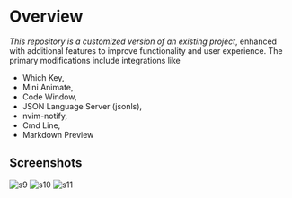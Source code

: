 # Overview
*This repository is a customized version of an existing project*, enhanced with additional features to improve functionality and user experience. The primary modifications include integrations like
* Which Key, 
* Mini Animate, 
* Code Window, 
* JSON Language Server (jsonls),
* nvim-notify,
* Cmd Line,
* Markdown Preview
  
## Screenshots
![s9](https://github.com/user-attachments/assets/34fb8d70-8c2d-4bc6-ace0-b5f935d2bf51)
![s10](https://github.com/user-attachments/assets/c5271123-1dec-45d5-b66f-393162529161)
![s11](https://github.com/user-attachments/assets/42609be3-ef4d-4c40-a5be-4ea1f821e2ab)
